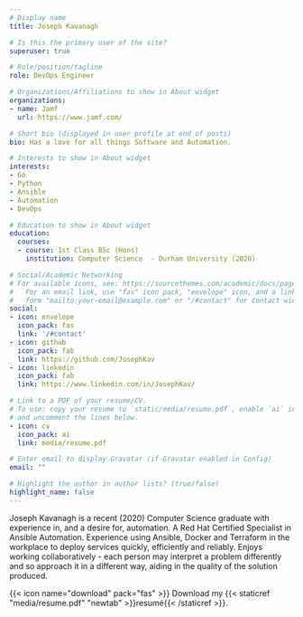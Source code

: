 ```yaml
---
# Display name
title: Joseph Kavanagh

# Is this the primary user of the site?
superuser: true

# Role/position/tagline
role: DevOps Engineer

# Organizations/Affiliations to show in About widget
organizations:
- name: Jamf
  url: https://www.jamf.com/

# Short bio (displayed in user profile at end of posts)
bio: Has a love for all things Software and Automation.

# Interests to show in About widget
interests:
- Go
- Python
- Ansible
- Automation
- DevOps

# Education to show in About widget
education:
  courses:
  - course: 1st Class BSc (Hons)
    institution: Computer Science  - Durham University (2020)

# Social/Academic Networking
# For available icons, see: https://sourcethemes.com/academic/docs/page-builder/#icons
#   For an email link, use "fas" icon pack, "envelope" icon, and a link in the
#   form "mailto:your-email@example.com" or "/#contact" for contact widget.
social:
- icon: envelope
  icon_pack: fas
  link: '/#contact'
- icon: github
  icon_pack: fab
  link: https://github.com/JosephKav
- icon: linkedin
  icon_pack: fab
  link: https://www.linkedin.com/in/JosephKav/

# Link to a PDF of your resume/CV.
# To use: copy your resume to `static/media/resume.pdf`, enable `ai` icons in `params.toml`,
# and uncomment the lines below.
- icon: cv
  icon_pack: ai
  link: media/resume.pdf

# Enter email to display Gravatar (if Gravatar enabled in Config)
email: ""

# Highlight the author in author lists? (true/false)
highlight_name: false
---
```


Joseph Kavanagh is a recent (2020) Computer Science graduate with experience in, and a desire for, automation. A Red Hat Certified Specialist in Ansible Automation. Experience using Ansible, Docker and Terraform in the workplace to deploy services quickly, efficiently and reliably. Enjoys working collaboratively - each person may interpret a problem differently and so approach it in a different way, aiding in the quality of the solution produced.

{{< icon name="download" pack="fas" >}} Download my {{< staticref "media/resume.pdf" "newtab" >}}resumé{{< /staticref >}}.
